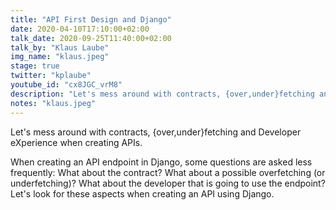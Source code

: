 ```yaml
---
title: "API First Design and Django"
date: 2020-04-10T17:10:00+02:00
talk_date: 2020-09-25T11:40:00+02:00
talk_by: "Klaus Laube"
img_name: "klaus.jpeg"
stage: true
twitter: "kplaube"
youtube_id: "cx8JGC_vrM8"
description: "Let's mess around with contracts, {over,under}fetching and Developer eXperience when creating APIs."
notes: "klaus.jpeg"
---
```


Let's mess around with contracts, {over,under}fetching and Developer
eXperience when creating APIs.

When creating an API endpoint in Django, some questions are asked less frequently:
What about the contract? What about a possible overfetching
(or underfetching)? What about the
developer that is going to use the endpoint? Let's look for these
aspects when creating an API using Django.
